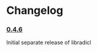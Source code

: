 # Changelog

### [0.4.6](https://github.com/COMBINE-lab/libradicl/commit/4f572c2507ddb71478d68d10bd7443aed1ff43b7)

Initial separate release of libradicl
